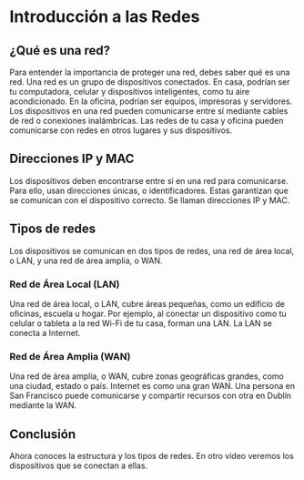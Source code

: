 # Introducción a las Redes

## ¿Qué es una red?

Para entender la importancia de proteger una red, debes saber qué es una red. Una red es un grupo de dispositivos conectados. En casa, podrían ser tu computadora, celular y dispositivos inteligentes, como tu aire acondicionado. En la oficina, podrían ser equipos, impresoras y servidores. Los dispositivos en una red pueden comunicarse entre sí mediante cables de red o conexiones inalámbricas. Las redes de tu casa y oficina pueden comunicarse con redes en otros lugares y sus dispositivos.

## Direcciones IP y MAC

Los dispositivos deben encontrarse entre sí en una red para comunicarse. Para ello, usan direcciones únicas, o identificadores. Estas garantizan que se comunican con el dispositivo correcto. Se llaman direcciones IP y MAC.

## Tipos de redes

Los dispositivos se comunican en dos tipos de redes, una red de área local, o LAN, y una red de área amplia, o WAN.

### Red de Área Local (LAN)

Una red de área local, o LAN, cubre áreas pequeñas, como un edificio de oficinas, escuela u hogar. Por ejemplo, al conectar un dispositivo como tu celular o tableta a la red Wi-Fi de tu casa, forman una LAN. La LAN se conecta a Internet.

### Red de Área Amplia (WAN)

Una red de área amplia, o WAN, cubre zonas geográficas grandes, como una ciudad, estado o país. Internet es como una gran WAN. Una persona en San Francisco puede comunicarse y compartir recursos con otra en Dublín mediante la WAN.

## Conclusión

Ahora conoces la estructura y los tipos de redes. En otro video veremos los dispositivos que se conectan a ellas.
